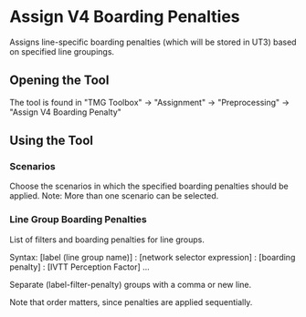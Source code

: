 ﻿
# Assign V4 Boarding Penalties
Assigns line-specific boarding penalties (which will be stored in UT3) based on specified line groupings.
## Opening the Tool
The tool is found in "TMG Toolbox" -> "Assignment" -> "Preprocessing" -> "Assign V4 Boarding Penalty"
## Using the Tool
### Scenarios
Choose the scenarios in which the specified boarding penalties should be applied. Note: More than one scenario can be selected.
### Line Group Boarding Penalties
List of filters and boarding penalties for line groups. 

Syntax: [label (line group name)] : [network selector expression] : [boarding penalty] : [IVTT Perception Factor] ... 

Separate (label-filter-penalty) groups with a comma or new line. 

Note that order matters, since penalties are applied sequentially.

